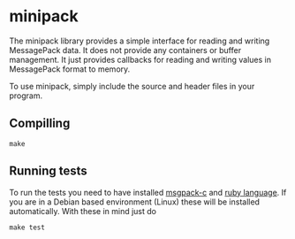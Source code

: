 minipack
========

The minipack library provides a simple interface for reading and writing
MessagePack data. It does not provide any containers or buffer management.
It just provides callbacks for reading and writing values in MessagePack
format to memory.

To use minipack, simply include the source and header files in your program.

Compilling
----------
    
    make
    

Running tests
-------------

To run the tests you need to have installed [msgpack-c](https://github.com/msgpack/msgpack-c.git) and [ruby language](http://ruby-lang.org). If you are in a Debian based environment (Linux) these will be installed automatically. With these in mind just do
    
    make test
    
